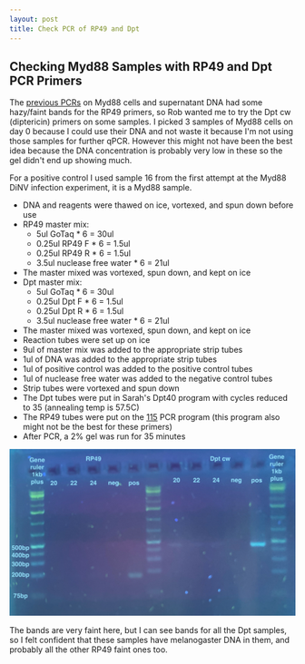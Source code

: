 ```yaml
---
layout: post
title: Check PCR of RP49 and Dpt
---
```


## Checking Myd88 Samples with RP49 and Dpt PCR Primers 

The [previous PCRs](https://meschedl.github.io/Unckless-Lab-Notebook-Maggie/2023/02/20/Myd88-Dv1-PCRs-20230220.html) on Myd88 cells and supernatant DNA had some hazy/faint bands for the RP49 primers, so Rob wanted me to try the Dpt cw (diptericin) primers on some samples. I picked 3 samples of Myd88 cells on day 0 because I could use their DNA and not waste it because I'm not using those samples for further qPCR. However this might not have been the best idea because the DNA concentration is probably very low in these so the gel didn't end up showing much. 

For a positive control I used sample 16 from the first attempt at the Myd88 DiNV infection experiment, it is a Myd88 sample. 

- DNA and reagents were thawed on ice, vortexed, and spun down before use
- RP49 master mix:
    - 5ul GoTaq * 6 = 30ul 
    - 0.25ul RP49 F * 6 = 1.5ul 
    - 0.25ul RP49 R * 6 = 1.5ul 
    - 3.5ul nuclease free water * 6 = 21ul 
- The master mixed was vortexed, spun down, and kept on ice
- Dpt master mix:
    - 5ul GoTaq * 6 = 30ul 
    - 0.25ul Dpt F * 6 = 1.5ul 
    - 0.25ul Dpt R * 6 = 1.5ul 
    - 3.5ul nuclease free water * 6 = 21ul 
- The master mixed was vortexed, spun down, and kept on ice
- Reaction tubes were set up on ice
- 9ul of master mix was added to the appropriate strip tubes 
- 1ul of DNA was added to the appropriate strip tubes 
- 1ul of positive control was added to the positive control tubes 
- 1ul of nuclease free water was added to the negative control tubes 
- Strip tubes were vortexed and spun down
- The Dpt tubes were put in Sarah's Dpt40 program with cycles reduced to 35 (annealing temp is 57.5C)
- The RP49 tubes were put on the [115](https://docs.google.com/spreadsheets/d/1IaLLjsa4SXJr90wUi8xyE1dYvWmHsbThSz3d8N9KaK0/edit#gid=0) PCR program (this program also might not be the best for these primers) 
- After PCR, a 2% gel was run for 35 minutes 

![](https://raw.githubusercontent.com/meschedl/Unckless-Lab-Notebook-Maggie/master/images/20230302-gel.jpeg)

The bands are very faint here, but I can see bands for all the Dpt samples, so I felt confident that these samples have melanogaster DNA in them, and probably all the other RP49 faint ones too. 